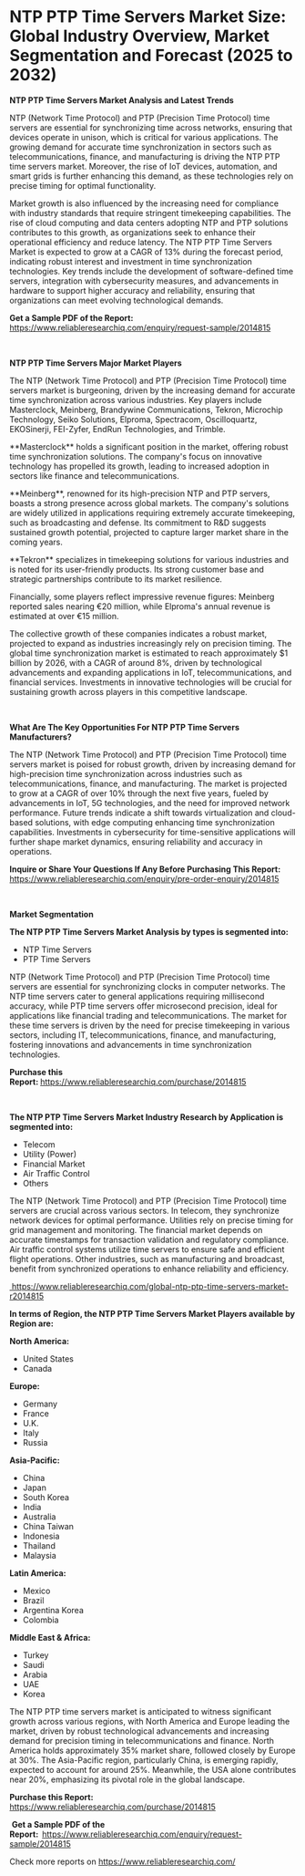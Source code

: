 <p><h1>NTP PTP Time Servers Market Size: Global Industry Overview, Market Segmentation and Forecast (2025 to 2032)</h1></p><p><strong>NTP PTP Time Servers Market Analysis and Latest Trends</strong></p>
<p><p>NTP (Network Time Protocol) and PTP (Precision Time Protocol) time servers are essential for synchronizing time across networks, ensuring that devices operate in unison, which is critical for various applications. The growing demand for accurate time synchronization in sectors such as telecommunications, finance, and manufacturing is driving the NTP PTP time servers market. Moreover, the rise of IoT devices, automation, and smart grids is further enhancing this demand, as these technologies rely on precise timing for optimal functionality.</p><p>Market growth is also influenced by the increasing need for compliance with industry standards that require stringent timekeeping capabilities. The rise of cloud computing and data centers adopting NTP and PTP solutions contributes to this growth, as organizations seek to enhance their operational efficiency and reduce latency. The NTP PTP Time Servers Market is expected to grow at a CAGR of 13% during the forecast period, indicating robust interest and investment in time synchronization technologies. Key trends include the development of software-defined time servers, integration with cybersecurity measures, and advancements in hardware to support higher accuracy and reliability, ensuring that organizations can meet evolving technological demands.</p></p>
<p><strong>Get a Sample PDF of the Report:&nbsp;</strong> <a href="https://www.reliableresearchiq.com/enquiry/request-sample/2014815?utm_campaign=1117&utm_medium=2&utm_source=Github&utm_content=ia&utm_term=17012025&utm_id=ntp-ptp-time-servers">https://www.reliableresearchiq.com/enquiry/request-sample/2014815</a></p>
<p>&nbsp;</p>
<p><strong>NTP PTP Time Servers Major Market Players</strong></p>
<p><p>The NTP (Network Time Protocol) and PTP (Precision Time Protocol) time servers market is burgeoning, driven by the increasing demand for accurate time synchronization across various industries. Key players include Masterclock, Meinberg, Brandywine Communications, Tekron, Microchip Technology, Seiko Solutions, Elproma, Spectracom, Oscilloquartz, EKOSinerji, FEI-Zyfer, EndRun Technologies, and Trimble.</p><p>**Masterclock** holds a significant position in the market, offering robust time synchronization solutions. The company's focus on innovative technology has propelled its growth, leading to increased adoption in sectors like finance and telecommunications. </p><p>**Meinberg**, renowned for its high-precision NTP and PTP servers, boasts a strong presence across global markets. The company's solutions are widely utilized in applications requiring extremely accurate timekeeping, such as broadcasting and defense. Its commitment to R&D suggests sustained growth potential, projected to capture larger market share in the coming years.</p><p>**Tekron** specializes in timekeeping solutions for various industries and is noted for its user-friendly products. Its strong customer base and strategic partnerships contribute to its market resilience.</p><p>Financially, some players reflect impressive revenue figures: Meinberg reported sales nearing €20 million, while Elproma's annual revenue is estimated at over €15 million. </p><p>The collective growth of these companies indicates a robust market, projected to expand as industries increasingly rely on precision timing. The global time synchronization market is estimated to reach approximately $1 billion by 2026, with a CAGR of around 8%, driven by technological advancements and expanding applications in IoT, telecommunications, and financial services. Investments in innovative technologies will be crucial for sustaining growth across players in this competitive landscape.</p></p>
<p>&nbsp;</p>
<p><strong>What Are The Key Opportunities For NTP PTP Time Servers Manufacturers?</strong></p>
<p><p>The NTP (Network Time Protocol) and PTP (Precision Time Protocol) time servers market is poised for robust growth, driven by increasing demand for high-precision time synchronization across industries such as telecommunications, finance, and manufacturing. The market is projected to grow at a CAGR of over 10% through the next five years, fueled by advancements in IoT, 5G technologies, and the need for improved network performance. Future trends indicate a shift towards virtualization and cloud-based solutions, with edge computing enhancing time synchronization capabilities. Investments in cybersecurity for time-sensitive applications will further shape market dynamics, ensuring reliability and accuracy in operations.</p></p>
<p><strong>Inquire or Share Your Questions If Any Before Purchasing This Report:</strong> <a href="https://www.reliableresearchiq.com/enquiry/pre-order-enquiry/2014815?utm_campaign=1117&utm_medium=2&utm_source=Github&utm_content=ia&utm_term=17012025&utm_id=ntp-ptp-time-servers">https://www.reliableresearchiq.com/enquiry/pre-order-enquiry/2014815</a></p>
<p>&nbsp;</p>
<p><strong>Market Segmentation</strong></p>
<p><strong>The NTP PTP Time Servers Market Analysis by types is segmented into:</strong></p>
<p><ul><li>NTP Time Servers</li><li>PTP Time Servers</li></ul></p>
<p><p>NTP (Network Time Protocol) and PTP (Precision Time Protocol) time servers are essential for synchronizing clocks in computer networks. The NTP time servers cater to general applications requiring millisecond accuracy, while PTP time servers offer microsecond precision, ideal for applications like financial trading and telecommunications. The market for these time servers is driven by the need for precise timekeeping in various sectors, including IT, telecommunications, finance, and manufacturing, fostering innovations and advancements in time synchronization technologies.</p></p>
<p><strong>Purchase this Report:&nbsp;</strong><a href="https://www.reliableresearchiq.com/purchase/2014815?utm_campaign=1117&utm_medium=2&utm_source=Github&utm_content=ia&utm_term=17012025&utm_id=ntp-ptp-time-servers">https://www.reliableresearchiq.com/purchase/2014815</a></p>
<p>&nbsp;</p>
<p><strong>The NTP PTP Time Servers Market Industry Research by Application is segmented into:</strong></p>
<p><ul><li>Telecom</li><li>Utility (Power)</li><li>Financial Market</li><li>Air Traffic Control</li><li>Others</li></ul></p>
<p><p>The NTP (Network Time Protocol) and PTP (Precision Time Protocol) time servers are crucial across various sectors. In telecom, they synchronize network devices for optimal performance. Utilities rely on precise timing for grid management and monitoring. The financial market depends on accurate timestamps for transaction validation and regulatory compliance. Air traffic control systems utilize time servers to ensure safe and efficient flight operations. Other industries, such as manufacturing and broadcast, benefit from synchronized operations to enhance reliability and efficiency.</p></p>
<p><a href="https://www.reliableresearchiq.com/global-ntp-ptp-time-servers-market-r2014815?utm_campaign=1117&utm_medium=2&utm_source=Github&utm_content=ia&utm_term=17012025&utm_id=ntp-ptp-time-servers">&nbsp;https://www.reliableresearchiq.com/global-ntp-ptp-time-servers-market-r2014815</a></p>
<p><strong>In terms of Region, the NTP PTP Time Servers Market Players available by Region are:</strong></p>
<p>
    <p> <strong> North America: </strong>
        <ul>
            <li>United States</li>
            <li>Canada</li>
        </ul>
        </p> 
    <p> <strong> Europe: </strong>
        <ul>
            <li>Germany</li>
            <li>France</li>
            <li>U.K.</li>
            <li>Italy</li>
            <li>Russia</li>
        </ul>
        </p> 
    <p> <strong> Asia-Pacific: </strong>
        <ul>
            <li>China</li>
            <li>Japan</li>
            <li>South Korea</li>
            <li>India</li>
            <li>Australia</li>
            <li>China Taiwan</li>
            <li>Indonesia</li>
            <li>Thailand</li>
            <li>Malaysia</li>
        </ul>
        </p> 
    <p> <strong> Latin America: </strong>
        <ul>
            <li>Mexico</li>
            <li>Brazil</li>
            <li>Argentina Korea</li>
            <li>Colombia</li>
        </ul>
        </p> 
    <p> <strong> Middle East & Africa: </strong>
        <ul>
            <li>Turkey</li>
            <li>Saudi</li>
            <li>Arabia</li>
            <li>UAE</li>
            <li>Korea</li>
        </ul>
    </p>
    </p>
<p><p>The NTP PTP time servers market is anticipated to witness significant growth across various regions, with North America and Europe leading the market, driven by robust technological advancements and increasing demand for precision timing in telecommunications and finance. North America holds approximately 35% market share, followed closely by Europe at 30%. The Asia-Pacific region, particularly China, is emerging rapidly, expected to account for around 25%. Meanwhile, the USA alone contributes near 20%, emphasizing its pivotal role in the global landscape.</p></p>
<p><strong>Purchase this Report: </strong><a href="https://www.reliableresearchiq.com/purchase/2014815?utm_campaign=1117&utm_medium=2&utm_source=Github&utm_content=ia&utm_term=17012025&utm_id=ntp-ptp-time-servers">https://www.reliableresearchiq.com/purchase/2014815</a></p>
<p>&nbsp;<strong>Get a Sample PDF of the Report:&nbsp;&nbsp;</strong><a href="https://www.reliableresearchiq.com/enquiry/request-sample/2014815?utm_campaign=1117&utm_medium=2&utm_source=Github&utm_content=ia&utm_term=17012025&utm_id=ntp-ptp-time-servers">https://www.reliableresearchiq.com/enquiry/request-sample/2014815</a></p>
<p><strong></strong></p>
<p>Check more reports on <a href="https://www.reliableresearchiq.com/?utm_campaign=1117&utm_medium=2&utm_source=Github&utm_content=ia&utm_term=17012025&utm_id=ntp-ptp-time-servers">https://www.reliableresearchiq.com/</a></p>